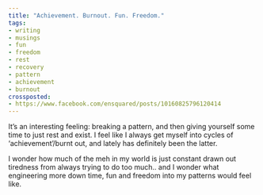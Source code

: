 ```yaml
---
title: "Achievement. Burnout. Fun. Freedom."
tags:
- writing
- musings
- fun
- freedom
- rest
- recovery
- pattern
- achievement
- burnout
crossposted:
- https://www.facebook.com/ensquared/posts/10160825796120414
---
```

It’s an interesting feeling: breaking a pattern, and then giving yourself some time to just rest and exist. I feel like I always get myself into cycles of ‘achievement’/burnt out, and lately has definitely been the latter.

I wonder how much of the meh in my world is just constant drawn out tiredness from always trying to do too much.. and I wonder what engineering more down time, fun and freedom into my patterns would feel like.
